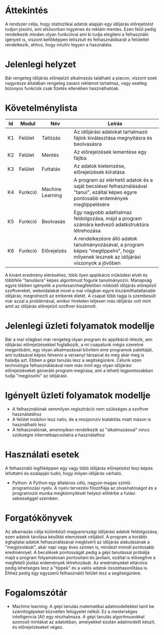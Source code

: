 # Áttekintés

A rendszer célja, hogy statisztikai adatok alapján egy időjárás előrejelzést tudjon jósolni, ami elsősorban ingyenes és reklám mentes.
Ezen felül pedig rendelkezik minden olyan funkcióval ami ki tudja elégíteni a felhasználó igényeit is, viszont kellőképpen letisztult és felhasználóbarát a felülettel rendelkezik,
ahhoz, hogy intuitív legyen a használata.


# Jelenlegi helyzet
Bár rengeteg időjárás előrejelző alkalmazás található a piacon, viszont ezek nagyrésze általában rengeteg zavaró reklámot tartalmaz, vagy esetleg bizonyos funkciók csak fizetés ellenében használhatóak.

# Követelménylista

| Id | Modul | Név | Leírás |
| :---: | --- | --- | --- |
| K1 | Felület | Tallózás | Az időjárási adatokat tartalmazó fájlok kiválasztása megnyitásra és beolvasásra |
| K2 | Felület | Mentés | Az előrejelzések lementése egy fájlba |
| K3 | Felület | Futtatás | Az adatok kielemzése, előrejelzések kiíratása |
| K4 | Funkció | Machine Learning | A program az elérhető adatok és a saját becslései felhasználásával "tanul", ezáltal képes egyre pontosabb erdemények megtippelésére |
| K5 | Funkció | Beolvasás | Egy nagyobb adathalmaz feldolgozása, majd a program számára kedvező adatkstruktúra létrehozása |
| K6 | Funkció | Előrejelzés | A rendelkezésre álló adatok tanulmányozásával, a program képes "megtippelni", hogy milyenek lesznek az időjárási viszonyok a jövőben |

A kívánt eredmény eléréséhez, több ilyen applikáció működési elvét és többféle "tanulásra" képes algoritmust fogunk tanulmányozni.
Manapság egyre többen igényelik a pontosan/megfelelően működő időjárás előrejelző szoftvereket, weboldalakat mivel a mai világban egyre kiszámíthatatlanabb időjárás, megnehezíti az emberek életét.
A csapat több tagja is szembesült már azzal a problémával, amikor hiretelen teljesen más időjárás volt mint amit az időjárás előrejelző szoftver kiszámolt.

# Jelenlegi üzleti folyamatok modellje

Bár a mai világban már rengeteg olyan program és applikáció létezik, ami időjárási előrejelzésekkel foglalkozik, a mi csapatunk mégis szeretné megpróbálni, egy olyan alkalmazással bővíteni eme programok palettáját, ami tudásával képes felvenni a versenyt társaival és még akár meg is haladja azt.
Ebben a gépi tanulás lesz a segítségünkre.
Célunk ezen technológia felhasználásával nem más mint egy olyan időjárási előrejelzéseket generáló program megírása, ami a lehető legpontosabban tudja "megjósolni" az időjárást.


# Igényelt üzleti folyamatok modellje

 - A felhasználónak semmilyen regisztráció nem szükséges a szoftver használatához
 - A felület mobilon lesz natív, de a reszponzív kialakítás miatt máson is használható lesz
 - A felhasználónak, amennyiben rendelkezik az "alkalmazással" nincs szükségre internetkapcsolatra a használathoz
 
# Használati esetek

A felhasználó legfőképpen egy vagy több időjárás előrejelzést lesz képes lefuttatni és ezalapján tudni, hogy milyen időjárás várható.


- Python: A Python egy általános célú, nagyon magas szintű programozási nyelv. A nyelv tervezési filozófiája az olvashatóságot és a programozói munka megkönnyítését helyezi előtérbe a futási sebességgel szemben.

# Forgatókönyvek

Az alkamazás célja különböző magyarországi időjárási adatok feldolgozása, ezen adatok tárolása későbbi elemzések céljából. A program a korábbi éghajlatai adatok felhasználásával megkísérli az időjárás alakulásának a "megjósolását", akár napi vagy éves szinten is, mindezt minnél pontosabb eredménnyel. A becslések pontosságát pedig a gépi tanulással próbálja majd a program folyamatosan pontosítani és javítani, ezáltal is elősegítve a megfelelő jóslási erdemények létrehozását. Az eredményeket eltárolva pedig lehetséges lesz a "tippek" és a valós adatok összehasonlítása is. Ehhez pedig egy egyszerű felhasználói felület lesz a segítségünkre.

# Fogalomszótár

- Machine learning: A gépi tanulás matematikai adatmodellekkel tanít be számítógépeket közvetlen felügyelet nélkül. Ez a mesterséges intelligencia (AI) egy részhalmaza. A gépi tanulás algoritmusokkal azonosít mintákat az adatokban, amelyekkel ezután adatmodellt készít, és előrejelzéseket végez. 